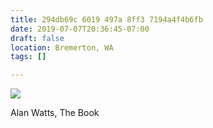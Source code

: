 ```yaml
---
title: 294db69c 6019 497a 8ff3 7194a4f4b6fb
date: 2019-07-07T20:36:45-07:00
draft: false
location: Bremerton, WA
tags: []

---
```



[![](https://d17enza3bfujl8.cloudfront.net/DSCF3797_01.jpg)](/img/dscf3797_01)

Alan Watts, The Book

